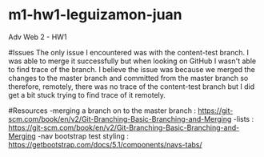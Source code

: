 # m1-hw1-leguizamon-juan
Adv Web 2 - HW1

#Issues
The only issue I encountered was with the content-test branch. I was able to merge it successfully but when looking on GitHub I wasn't able to find trace of the branch. I believe the issue was because we merged the changes to the master branch and committed from the master branch so therefore, remotely, there was no trace of the content-test branch but I did get a bit stuck trying to find trace of it remotely.

#Resources
-merging a branch on to the master branch : https://git-scm.com/book/en/v2/Git-Branching-Basic-Branching-and-Merging
-lists : https://git-scm.com/book/en/v2/Git-Branching-Basic-Branching-and-Merging
-nav bootstrap test styling : https://getbootstrap.com/docs/5.1/components/navs-tabs/
